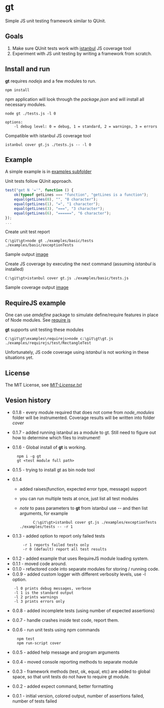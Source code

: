 # gt

Simple JS unit testing framework similar to QUnit.

## Goals
1. Make sure QUnit tests work with [istanbul](https://github.com/gotwarlost/istanbul "Istanbul at GitHub") JS coverage tool
2. Experiment with JS unit testing by writing a framework from scratch.

## Install and run

**gt** requires *nodejs* and a few modules to run.

	npm install

npm application will look through the *package.json* and will install all necessary modules.

```shell
node gt ./tests.js -l 0

options:
	-l debug level: 0 = debug, 1 = standard, 2 = warnings, 3 = errors
```

Compatible with istanbul JS coverage tool

	istanbul cover gt.js ./tests.js -- -l 0

## Example

A simple example is in [examples subfolder](gt/tree/master/examples/basic "gt Examples")

Unit tests follow QUnit approach.

```javascript
test("get N '='", function () {
	ok(typeof getLines === "function", "getLines is a function");
	equal(getLines(0), "", "0 character");
	equal(getLines(1), "=", "1 character");
	equal(getLines(3), "===", "3 character");
	equal(getLines(6), "======", "6 character");
});
...
```

Create unit test report

	C:\git\gt>node gt ./examples/basic/tests ./examples/basic/exceptionTests

Sample output [image](gt/blob/master/examples/example.png "Console screenshot")

Create JS coverage by executing the next command (assuming *istanbul* is installed)

	C:\git\gt>istanbul cover gt.js ./examples/basic/tests.js

Sample coverage output [image](gt/blob/master/examples/coverage.png "Coverage page screenshot")

## RequireJS example

One can use *amdefine* package to simulate define/require features in place of Node
modules. See [require js](http://requirejs.org/docs/node.html#nodeModules "requirejs.org with AMD")

**gt** supports unit testing these modules

	C:\git\gt\examples\requirejs>node c:\git\gt\gt.js ./examples/requirejs/test/RectangleTest

Unfortunately, JS code coverage using *istanbul* is not working in these situations yet.

## License

The MIT License, see [*MIT-License.txt*](gt/blob/master/MIT-License.txt "MIT-License.txt")

## Vesion history

* 0.1.8 - every module required that does not come from *node_modules* 
folder will be instrumented. Coverage results will be written into folder *cover*

* 0.1.7 - added running istanbul as a module to gt. 
Still need to figure out how to determine which files to instrument!

* 0.1.6 - Global install of **gt** is working.

		npm i -g gt
		gt <test module full path>

* 0.1.5 - trying to install gt as bin node tool
* 0.1.4
    * added raises(function, expected error type, message) support
    * you can run multiple tests at once, just list all test modules
    * *note* to pass parameters to **gt** from istanbul use *--* and then list arguments, for example
				
				C:\git\gt>istanbul cover gt.js ./examples/exceptionTests ./examples/tests -- -r 1
		
* 0.1.3 - added option to report only failed tests

```shell
		-r 1 reports failed tests only
		-r 0 (default) report all test results
```

* 0.1.2 - added example that uses RequireJS module loading system.
* 0.1.1 - moved code around.
* 0.1.0 - refactored code into separate modules for storing / running code.
* 0.0.9 - added custom logger with different verbosity levels, use -l option.

```shell
    -l 0 prints debug messages, verbose
    -l 1 is the standard output
    -l 2 prints warnings
    -l 3 prints errors only
```

* 0.0.8 - added incomplete tests (using number of expected assertions)
* 0.0.7 - handle crashes inside test code, report them.
* 0.0.6 - run unit tests using npm commands

		npm test
		npm run-script cover

* 0.0.5 - added help message and program arguments
* 0.0.4 - moved console reporting methods to separate module
* 0.0.3 - framework methods (test, ok, equal, etc) are added to global space, so that
unit tests do not have to require gt module.
* 0.0.2 - added expect command, better formatting
* 0.0.1 - initial version, colored output, number of assertions failed, number of tests failed